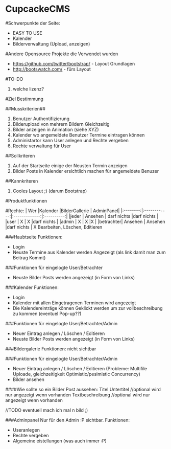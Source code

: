 CupcackeCMS
===========
#Schwerpunkte der Seite:
* EASY TO USE
* Kalender
* Bilderverwaltung (Upload, anzeigen)

#Andere Opensource Projekte die Verwendet wurden
* https://github.com/twitter/bootstrap/ - Layout Grundlagen
* http://bootswatch.com/ - fürs Layout

#TO-DO
1. welche lizenz?

#Ziel Bestimmung

##Musskriterien##
1. Benutzer Authentifizierung
2. Bilderupload von mehrern Bildern Gleichzeitig
2. Bilder anzeigen in Animation (siehe XYZ)
3. Kalender wo angemeldete Benutzer Termine eintragen können
4. Administartor kann User anlegen und Rechte vergeben
5. Rechte verwaltung für User

##Sollkriteren
1. Auf der Startseite einige der Neusten Termin anzeigen
2. Bilder Posts in Kalender ersichtlich machen für angemeldete Benuzer

##Kannkriteren
1. Cooles Layout ;) (darum Bootstrap)

#Produktfunktionen
                     
#Rechte:
| Wer      |Kalender      |BilderGallerie |  AdminPanel|
|:--------:|:------------:|:-------------:|:----------:|
|jeder     | Ansehen      | darf nichts   |darf nichts |
|user      | X            | X             |darf nichts |
|admin     | X            | X             |X           |
|betrachter| Ansehen      | Ansehen       |darf nichts |
X Bearbeiten, Löschen, Editieren

###Haubtseite
Funktionen:
- Login
- Neuste Termine aus Kalender werden Angezeigt (als link damit man zum Beitrag Kommt)

###Funktionen für eingelogte User/Betrachter
- Neuste Bilder Posts werden angezeigt (in Form von Links)

###Kalender
Funktionen:
- Login
- Kalender mit allen Eingetragenen Terminen wird angezeigt
- Die Kalendereinträge können Geklickt werden um zur vollbeschreibung zu kommen (eventuel Pop-up??)

###Funktionen für eingelogte User/Betrachter/Admin
- Neuer Eintrag anlegen / Löschen / Editieren
- Neuste Bilder Posts werden angezeigt (in Form von Links)

###Bildergalerie
Funktionen:
nicht sichtbar

###Funktionen für eingelogte User/Betrachter/Admin
- Neuer Eintrag anlegen / Löschen / Editieren (Probleme: Multifile Uploade, gleichzeitigkeit Optimistic/pesimistic Concurrency)
- Bilder ansehen

####Wie sollte so ein Bilder Post aussehen:
Titel
Untertitel       //optional wird nur angezeigt wenn vorhanden
Textbeschreibung //optional wird nur angezeigt wenn vorhanden

//TODO eventuell mach ich mal n bild ;)

###Adminpanel
Nur für den Admin :P sichtbar.
Funktionen:
- Useranlegen
- Rechte vergeben
- Algemeine eistellungen (was auch immer :P)
